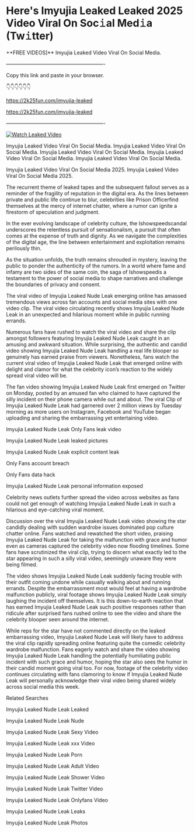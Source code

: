 # Here's Imyujia Leaked Leaked 2025 Video Viral On Soc𝚒al Med𝚒a (Tw𝚒tter)

++FREE VIDEOS]** Imyujia Leaked Video Viral On Social Media.

———————————————————-

Copy this link and paste in your browser.

👇👇👇👇👇👇

https://2k25fun.com/imyujia-leaked

https://2k25fun.com/imyujia-leaked

———————————————————-

[![Watch Leaked Video](https://miro.medium.com/v2/resize:fit:828/format:webp/1*cilzJN44JGOrTw9NJCrNHA.gif "Watch Leaked Video")](https://2k25fun.com/imyujia-leaked)

Imyujia Leaked Video Viral On Social Media. Imyujia Leaked Video Viral On Social Media. Imyujia Leaked Video Viral On Social Media. Imyujia Leaked Video Viral On Social Media. Imyujia Leaked Video Viral On Social Media.

Imyujia Leaked Video Viral On Social Media 2025. Imyujia Leaked Video Viral On Social Media 2025.

The recurrent theme of leaked tapes and the subsequent fallout serves as a reminder of the fragility of reputation in the digital era. As the lines between private and public life continue to blur, celebrities like Prison Officerfind themselves at the mercy of internet chatter, where a rumor can ignite a firestorm of speculation and judgment.

In the ever evolving landscape of celebrity culture, the Ishowspeedscandal underscores the relentless pursuit of sensationalism, a pursuit that often comes at the expense of truth and dignity. As we navigate the complexities of the digital age, the line between entertainment and exploitation remains perilously thin.

As the situation unfolds, the truth remains shrouded in mystery, leaving the public to ponder the authenticity of the rumors. In a world where fame and infamy are two sides of the same coin, the saga of Ishowspeedis a testament to the power of social media to shape narratives and challenge the boundaries of privacy and consent.

The viral video of Imyujia Leaked Nude Leak emerging online has amassed tremendous views across fan accounts and social media sites with one video clip. The viral video circulating recently shows Imyujia Leaked Nude Leak in an unexpected and hilarious moment while in public running errands.

Numerous fans have rushed to watch the viral video and share the clip amongst followers featuring Imyujia Leaked Nude Leak caught in an amusing and awkward situation. While surprising, the authentic and candid video showing Imyujia Leaked Nude Leak handling a real life blooper so genuinely has earned praise from viewers. Nonetheless, fans watch the current viral video of Imyujia Leaked Nude Leak that emerged online with delight and clamor for what the celebrity icon’s reaction to the widely spread viral video will be.

The fan video showing Imyujia Leaked Nude Leak first emerged on Twitter on Monday, posted by an amused fan who claimed to have captured the silly incident on their phone camera while out and about. The viral Clip of Imyujia Leaked Nude Leak had garnered over 2 million views by Tuesday morning as more users on Instagram, Facebook and YouTube began uploading and sharing the embarrassing yet entertaining video.

Imyujia Leaked Nude Leak Only Fans leak video

Imyujia Leaked Nude Leak leaked pictures

Imyujia Leaked Nude Leak explicit content leak

Only Fans account breach

Only Fans data hack

Imyujia Leaked Nude Leak personal information exposed

Celebrity news outlets further spread the video across websites as fans could not get enough of watching Imyujia Leaked Nude Leak in such a hilarious and eye-catching viral moment.

Discussion over the viral Imyujia Leaked Nude Leak video showing the star candidly dealing with sudden wardrobe issues dominated pop culture chatter online. Fans watched and rewatched the short video, praising Imyujia Leaked Nude Leak for taking the malfunction with grace and humor even as cameras captured the celebrity video now flooding timelines. Some fans have scrutinized the viral clip, trying to discern what exactly led to the star appearing in such a silly viral video, seemingly unaware they were being filmed.

The video shows Imyujia Leaked Nude Leak suddenly facing trouble with their outfit coming undone while casually walking about and running errands. Despite the embarrassment most would feel at having a wardrobe malfunction publicly, viral footage shows Imyujia Leaked Nude Leak simply laughing the incident off themselves. It is this down-to-earth reaction that has earned Imyujia Leaked Nude Leak such positive responses rather than ridicule after surprised fans rushed online to see the video and share the celebrity blooper seen around the internet.

While reps for the star have not commented directly on the leaked embarrassing video, Imyujia Leaked Nude Leak will likely have to address the viral clip rapidly spreading online featuring quite the comedic celebrity wardrobe malfunction. Fans eagerly watch and share the video showing Imyujia Leaked Nude Leak handling the potentially humiliating public incident with such grace and humor, hoping the star also sees the humor in their candid moment going viral too. For now, footage of the celebrity video continues circulating with fans clamoring to know if Imyujia Leaked Nude Leak will personally acknowledge their viral video being shared widely across social media this week.

Related Searches

Imyujia Leaked Nude Leak Leaked

Imyujia Leaked Nude Leak Nude

Imyujia Leaked Nude Leak Sexy Video

Imyujia Leaked Nude Leak xxx Video

Imyujia Leaked Nude Leak Porn

Imyujia Leaked Nude Leak Adult Video

Imyujia Leaked Nude Leak Shower Video

Imyujia Leaked Nude Leak Twitter Video

Imyujia Leaked Nude Leak Onlyfans Video

Imyujia Leaked Nude Leak Leaks

Imyujia Leaked Nude Leak Photos
